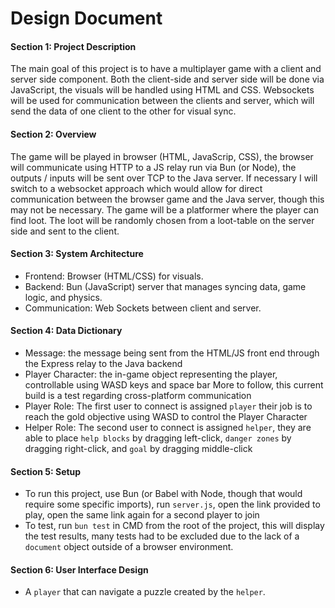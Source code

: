 # Design Document

#### Section 1: Project Description

The main goal of this project is to have a multiplayer game with a client and server side component. Both the client-side and server side will be done via JavaScript, the visuals will be handled using HTML and CSS. Websockets will be used for communication between the clients and server, which will send the data of one client to the other for visual sync.

#### Section 2: Overview
The game will be played in browser (HTML, JavaScrip, CSS), the browser will communicate using HTTP to a JS relay run via Bun (or Node), the outputs / inputs will be sent over TCP to the Java server. If necessary I will switch to a websocket approach which would allow for direct communication between the browser game and the Java server, though this may not be necessary.
The game will be a platformer where the player can find loot. The loot will be randomly chosen from a loot-table on the server side and sent to the client.

#### Section 3: System Architecture
- Frontend: Browser (HTML/CSS) for visuals.
- Backend: Bun (JavaScript) server that manages syncing data, game logic, and physics.
- Communication: Web Sockets between client and server.

#### Section 4: Data Dictionary
- Message: the message being sent from the HTML/JS front end through the Express relay to the Java backend
- Player Character: the in-game object representing the player, controllable using WASD keys and space bar
More to follow, this current build is a test regarding cross-platform communication
- Player Role: The first user to connect is assigned `player` their job is to reach the gold objective using WASD to control the Player Character
- Helper Role: The second user to connect is assigned `helper`, they are able to place `help blocks` by dragging left-click, `danger zones` by dragging right-click, and `goal` by dragging middle-click

#### Section 5: Setup
- To run this project, use Bun (or Babel with Node, though that would require some specific imports), run `server.js`, open the link provided to play, open the same link again for a second player to join
- To test, run `bun test` in CMD from the root of the project, this will display the test results, many tests had to be excluded due to the lack of a `document` object outside of a browser environment.

#### Section 6: User Interface Design
- A `player` that can navigate a puzzle created by the `helper`.